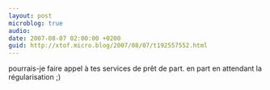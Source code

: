 ```yaml
---
layout: post
microblog: true
audio: 
date: 2007-08-07 02:00:00 +0200
guid: http://xtof.micro.blog/2007/08/07/t192557552.html
---
```

pourrais-je faire appel à tes services de prêt de part. en part en attendant la régularisation ;)
